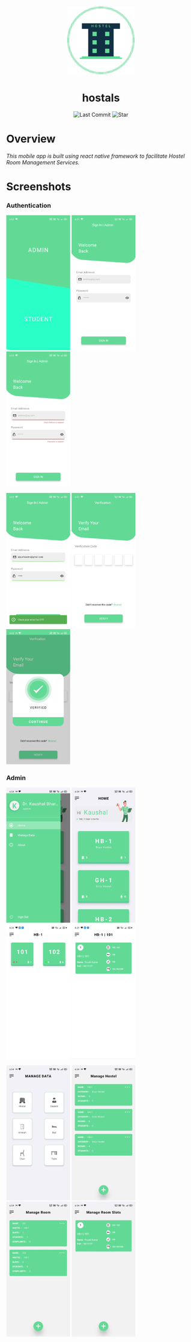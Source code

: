 <h1 align="center">
<img
		width="180"
		alt="hostals"
		src="./readme_assets/hostals_logo.webp">
</h1>
<h1 align="center">
	hostals
</h1>
<p align="center">
	<img alt="Last Commit" src="https://img.shields.io/github/last-commit/antixlive/hostals?style=flat-square">
	<img alt="Star" src="https://img.shields.io/badge/Like%20It%20%3F-STAR-blue.svg?style=flat-square">
</p>

# Overview

<h5 style='font-weight:400'>
This mobile app is built using react native framework to facilitate Hostel Room Management Services.
</h5>

# Screenshots


### Authentication

<img
    width="170"
    alt="Capture 1"
    src="./readme_assets/auth-1.webp"
/> <img
    width="170"
    alt="Capture 2"
    src="./readme_assets/auth-2.webp"
/> <img
    width="170"
    alt="Capture 3"
    src="./readme_assets/auth-3.webp"
/>

<img
    width="170"
    alt="Capture 4"
    src="./readme_assets/auth-4.webp"
/> <img
    width="170"
    alt="Capture 4"
    src="./readme_assets/auth-5.webp"
/> <img
    width="170"
    alt="Capture 4"
    src="./readme_assets/auth-6.webp"
/>


### Admin

<img
    width="170"
    alt="Capture 1"
    src="./readme_assets/admin-1.webp"
/> <img
    width="170"
    alt="Capture 2"
    src="./readme_assets/admin-2.webp"
/> <img
    width="170"
    alt="Capture 3"
    src="./readme_assets/admin-3.webp"
/> <img
    width="170"
    alt="Capture 3"
    src="./readme_assets/admin-4.webp"
/>


<img
    width="170"
    alt="Capture 1"
    src="./readme_assets/admin-5.webp"
/> <img
    width="170"
    alt="Capture 2"
    src="./readme_assets/admin-6.webp"
/> <img
    width="170"
    alt="Capture 3"
    src="./readme_assets/admin-7.webp"
/> <img
    width="170"
    alt="Capture 3"
    src="./readme_assets/admin-8.webp"
/>

<!-- 
## Installation and usage

Be sure, you have installed all dependencies and applications to run React Native project on your computer : [Getting Started with React Native](https://facebook.github.io/react-native/docs/getting-started).

This project works fine for iOS but in Android version there are serious UI problems because I've only worked on iOS.


### Running the project

Clone this repository :

```
git clone https://github.com/stevenpersia/tinder-react-native.git
cd tinder-react-native
```

Install packages :

```
npm install
```

When installation is complete, run with version of your choice :

```bash
react-native run-ios
# or
react-native run-android
```


## Props

### CardItem

| Name           | Type     | Required | Description                                               | Example                                             |
| -------------- | -------- | -------- | --------------------------------------------------------- | --------------------------------------------------- |
| `image`        | string   | Yes      | Picture of member.                                        | `image="https://..."`                               |
| `name`         | string   | Yes      | Name of member.                                           | `name="John Doe"`                                   |
| `description`  | string   | Yes      | Description of member.                                    | `description="Full-time Traveller. Globe Trotter."` |
| `matches`      | string   | Yes      | Match percentage.                                         | `matches="95"`                                      |
| `actions`      | boolean  | No       | Display actions buttons (Like, Dislike, ...).             | `actions`                                           |
| `onPressLeft`  | function | No       | Swipe card to left.                                       | `onPressLeft={() => this.swiper.swipeLeft()}`       |
| `onPressRight` | function | No       | Swipe card to right.                                      | `onPressRight={() => this.swiper.swipeRight()}`     |
| `status`       | string   | No       | Display online or offline badge (`Online` and `Offline`). | `status="Online"`                                   |
| `variant`      | boolean  | No       | Display another style of card (used for Matches screen).  | `variant`                                           |

### Message

| Name          | Type   | Required | Description             | Example                                                                                      |
| ------------- | ------ | -------- | ----------------------- | -------------------------------------------------------------------------------------------- |
| `image`       | string | Yes      | Picture of member.      | `image="https://..."`                                                                        |
| `name`        | string | Yes      | Name of member.         | `name="John Doe"`                                                                            |
| `lastMessage` | string | Yes      | Last message of member. | `lastMessage="You want order in Gotham. Batman must take off his mask and turn himself in."` |


### ProfileItem

| Name       | Type   | Required | Description                 | Example                                    |
| ---------- | ------ | -------- | --------------------------- | ------------------------------------------ |
| `name`     | string | Yes      | Name of member.             | `name="John Doe"`                          |
| `matches`  | string | Yes      | Match percentage.           | `matches="95"`                             |
| `age`      | string | No       | Age of member.              | `age="25"`                                 |
| `location` | string | No       | Location of member.         | `location="Paris, France"`                 |
| `info1`    | string | No       | More information of member. | `info1="Straight, Single"`                 |
| `info2`    | string | No       | More information of member. | `info2="Tea Totaller & Loves Photography"` |
| `info3`    | string | No       | More information of member. | `info3="Beaches, Mountain & Coffee"`       |
| `info4`    | string | No       | More information of member. | `info4="Last seen: 23h ago"`               |


## Star, Fork, Clone & Contribute

Feel free to contribute on this repository. If my work helps you, please give me back with a star. This means a lot to me and keeps me going!

## Contributors

<!-- ALL-CONTRIBUTORS-LIST:START - Do not remove or modify this section -->
<!-- prettier-ignore -->
<!-- <table>
  <tr>
<td align="center"><a href="http://Skibudsapp.com"><img src="https://avatars3.githubusercontent.com/u/25047763?v=4" width="100px;" alt="Stephen Phillips"/><br /><sub><b>Stephen Phillips</b></sub></a><br /><a href="#question-Sbphillips19" title="Answering Questions">💬</a></td>
<td align="center"><a href="https://github.com/anand9"><img src="https://avatars3.githubusercontent.com/u/638590?v=4" width="100px;" alt="Anand Vasudevan "/><br /><sub><b>Anand Vasudevan </b></sub></a><br /><a href="https://github.com/stevenpersia/tinder-react-native/commits?author=anand9" title="Code">💻</a></td>
  </tr>
</table> -->

<!-- ALL-CONTRIBUTORS-LIST:END -->
